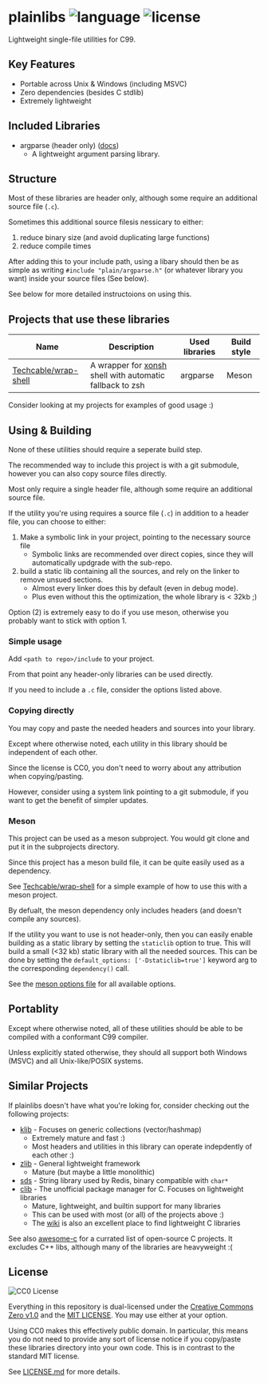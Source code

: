 plainlibs ![language](https://img.shields.io/badge/language-C99-blue) ![license](https://img.shields.io/badge/License-CC0%20(public%20domain)-blue)
=========
Lightweight single-file utilities for C99.

## Key Features
- Portable across Unix & Windows (including MSVC)
- Zero dependencies (besides C stdlib)
- Extremely lightweight

## Included Libraries
- argparse (header only) ([docs](./docs/argparse.md))
   - A lightweight argument parsing library.
## Structure
Most of these libraries are header only, although some require an additional source file (`.c`).

Sometimes this additional source filesis nessicary to either:
1. reduce binary size (and avoid duplicating large functions)
2. reduce compile times

After adding this to your include path, using a libary should then be as simple as writing `#include "plain/argparse.h"` (or whatever library you want) inside your source files (See below).

See below for more detailed instructoions on using this.

## Projects that use these libraries
| Name | Description | Used libraries | Build style |
|-----------------------------------------------------------------|-----------------------------|----------------------|--------|
| [Techcable/wrap-shell](https://github.com/Techcable/wrap-shell) | A wrapper for [xonsh](https://xon.sh/) shell with automatic fallback to zsh | argparse | Meson |

Consider looking at my projects for examples of good usage :)

## Using & Building
None of these utilities should require a seperate build step.

The recommended way to include this project is with a git submodule, however you can also copy source files directly.

Most only require a single header file, although some require an additional source file.

If the utility you're using requires a source file (`.c`) in addition to a header file, you can choose to either:

1. Make a symbolic link in your project, pointing to the necessary source file
   - Symbolic links are recommended over direct copies, since they will automatically updgrade with the sub-repo.
2. build a static lib containing all the sources, and rely on the linker to remove unsued sections.
   - Almost every linker does this by default (even in debug mode).
   - Plus even without this the optimization, the whole library is < 32kb ;)

Option (2) is extremely easy to do if you use meson, otherwise you probably want to stick with option 1.

### Simple usage
Add `<path to repo>/include` to your project.

From that point any header-only libraries can be used directly.

If you need to include a `.c` file, consider the options listed above.

### Copying directly
You may copy and paste the needed headers and sources into your library.

Except where otherwise noted, each utility in this library should be independent of each other.

Since the license is CC0, you don't need to worry about any attribution when copying/pasting.

However, consider using a system link pointing to a git submodule, if you want to get the benefit of simpler updates.

### Meson
This project can be used as a meson subproject. You would git clone and put it in the subprojects directory.

Since this project has a meson build file, it can be quite easily used as a dependency.

See [Techcable/wrap-shell](https://github.com/Techcable/wrap-shell) for a simple example of how to use this with a meson project.

By defualt, the meson dependency only includes headers (and doesn't compile any sources).

If the utility you want to use is not header-only, then you can easily enable building as a static library by setting the `staticlib` option to true. This will build a small (<32 kb) static library with all the needed sources. This can be done by setting the `default_options: ['-Dstaticlib=true']` keyword arg to the corresponding `dependency()` call.

See the [meson options file](./meson-options.txt) for all available options.

## Portablity
Except where otherwise noted, all of these utilities should be able to be compiled with a conformant C99 compiler.

Unless explicitly stated otherwise, they should all support both Windows (MSVC) and all Unix-like/POSIX systems.

## Similar Projects
If plainlibs doesn't have what you're loking for, consider checking out the following projects:

- [klib](https://github.com/attractivechaos/klib/) - Focuses on generic collections (vector/hashmap)
   - Extremely mature and fast :)
   - Most headers and utilities in this library can operate indepdently of each other :)
- [zlib](https://github.com/zpl-c/zpl) - General lightweight framework
   - Mature (but maybe a little monolithic)
- [sds](https://github.com/antirez/sds) - String library used by Redis, binary compatible with `char*`
- [clib](https://github.com/clibs/clib) - The unofficial package manager for C.  Focuses on lightweight libraries
   - Mature, lightweight, and builtin support for many libraries
   - This can be used with most (or all) of the projects above :)
   - The [wiki](https://github.com/clibs/clib/wiki/Packages) is also an excellent place to find lightweight C libraries

See also [awesome-c](https://github.com/oz123/awesome-c) for a currated list of open-source C projects. It excludes C++ libs, although many of the libraries are heavyweight :(

## License
![CC0 License](https://licensebuttons.net/p/zero/1.0/88x31.png)

Everything in this repository is dual-licensed under the [Creative Commons Zero v1.0](./LICENSE-CC0) and the [MIT LICENSE](./LICENSE-MIT).  You may use either at your option.

Using CC0 makes this effectively public domain. In particular, this means you do not need to provide any sort of license notice if you copy/paste these libraries directory into your own code. This is in contrast to the standard MIT license.

See [LICENSE.md](./LICENSE.md) for more details.


